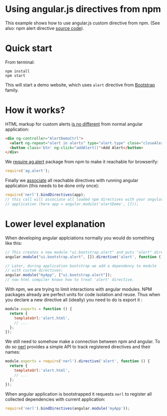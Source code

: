 Using angular.js directives from npm
====================================

This example shows how to use angular.js custom directive from npm. (See also: npm alert directive [source code](https://github.com/anvaka/ag.alert)).

# Quick start

From terminal:
```
npm install
npm start
```

This will start a demo website, which uses `alert` directive from [Bootstrap](http://angular-ui.github.io/bootstrap/#/alert) family.

# How it works?

HTML markup for custom alerts [is no different](https://github.com/anvaka/nerl/blob/master/prototype/01.using%20angular%20package/index.html#L10-L13) from normal angular application:
``` html
<div ng-controller="AlertDemoCtrl">
  <alert ng-repeat="alert in alerts" type="alert.type" close="closeAlert($index)">{{alert.msg}}</alert>
  <button class='btn' ng-click="addAlert()">Add Alert</button>
</div>
```

We [require ag.alert](https://github.com/anvaka/nerl/blob/master/prototype/01.using%20angular%20package/alertDemoController.js#L3-L5) package from npm to make it reachable for browserify:
``` js
require('ag.alert');
```

Finally we [associate](https://github.com/anvaka/nerl/blob/master/prototype/01.using%20angular%20package/app.js#L6-L7) all reachable directives with running angular application (this needs to be done only once):
``` js
require('nerl').bindDirectives(app);
// this call will associate all loaded npm directives with your angular
// application (here app = angular.module('alertDemo', []));
```

# Lower level explanation

When developing angular applciations normally you would do something like this:
``` js
// This creates a new module "ui.bootstrap.alert" and puts "alert" directive in it.
angular.module("ui.bootstrap.alert", []).directive('alert', function () { /* .. */ });

// Later, during application bootstrap we add a dependency to module
// with custom directives:
angular.module("myApp", ["ui.bootstrap.alert"]);
// now html compiler knows how to treat 'alert' directive.
```

With npm, we are trying to limit interactions with angular modules. NPM packages already are perfect units for code isolation and reuse. Thus when you declare a new directive all (ideally) you need to do is export it :

``` js
module.exports = function () {
  return {
    templateUrl:'alert.html',
    // ...
  };
});
```

We still need to somehow make a connection between npm and angular. To do so [nerl](https://github.com/anvaka/nerl) provides a simple API to track registered directives and their names:

``` js
module.exports = require('nerl').directive('alert', function () {
  return {
    templateUrl:'alert.html',
    // ...
  };
});
```

When angular application is bootstrapped it requests `nerl` to register all collected dependencies with current application:

``` js
require('nerl').bindDirectives(angular.module('myApp'));
```

